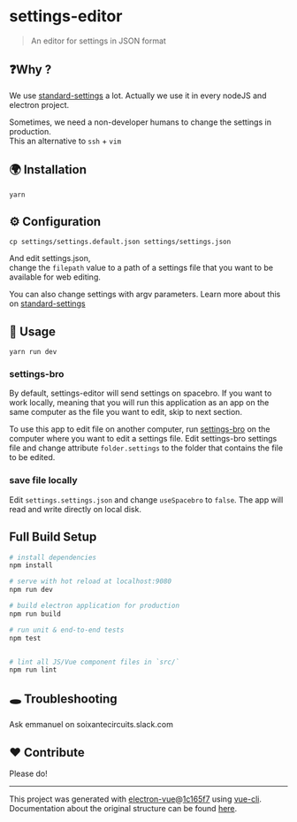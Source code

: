 # settings-editor

> An editor for settings in JSON format

## ❓Why ?

We use [standard-settings](https://github.com/soixantecircuits/standard-settings) a lot.
Actually we use it in every nodeJS and electron project.

Sometimes, we need a non-developer humans to change the settings in production.  
This an alternative to `ssh` + `vim`

## 🌍 Installation

`yarn`


## ⚙ Configuration

```
cp settings/settings.default.json settings/settings.json
```

And edit settings.json,  
change the `filepath` value to a path of a settings file that you want
to be available for web editing.


You can also change settings with argv parameters.
Learn more about this on [standard-settings](https://github.com/soixantecircuits/standard-settings)




## 👋 Usage

```
yarn run dev
```

### settings-bro

By default, settings-editor will send settings on spacebro. If you want
to work locally, meaning that you will run this application as an app on
the same computer as the file you want to edit, skip to next section.

To use this app to edit file on another computer, run [settings-bro](https://github.com/soixantecircuits/settings-bro) on the computer where you want to edit a settings file.
Edit settings-bro settings file and change attribute `folder.settings`
to the folder that contains the file to be edited.

### save file locally

Edit `settings.settings.json` and change `useSpacebro` to `false`.
The app will read and write directly on local disk.

## Full Build Setup

``` bash
# install dependencies
npm install

# serve with hot reload at localhost:9080
npm run dev

# build electron application for production
npm run build

# run unit & end-to-end tests
npm test


# lint all JS/Vue component files in `src/`
npm run lint

```

## 🕳 Troubleshooting

Ask emmanuel on soixantecircuits.slack.com

## ❤️ Contribute

Please do!

---

This project was generated with [electron-vue](https://github.com/soixantecircuits/electron-vue)@[1c165f7](https://github.com/soixantecircuits/electron-vue/tree/1c165f7c5e56edaf48be0fbb70838a1af26bb015) using [vue-cli](https://github.com/vuejs/vue-cli). Documentation about the original structure can be found [here](https://soixantecircuits.gitbooks.io/electron-vue/content/index.html).
